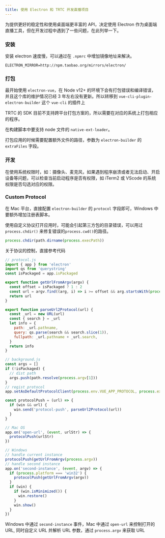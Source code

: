 ```yaml
---
title: 使用 Electron 和 TRTC 开发直播项目
---
```


为提供更好的稳定性和使用桌面端更丰富的 API，决定使用 Electron 作为桌面端直播工具，但在开发过程中遇到了一些问题，在此列举一下。

### 安装

安装 electron 速度慢，可以通过在 `.npmrc` 中增加镜像地址来解决。

```
ELECTRON_MIRROR=http://npm.taobao.org/mirrors/electron/
```

### 打包

最开始使用 `electron-vue`，在 Node v12+ 的环境下会有打包错误和编译错误，并且这个库的维护情况已经 3 年左右没有更新。所以转移到 `vue-cli-plugin-electron-builder` 这个 `vue-cli` 的插件上

TRTC 的 SDK 目前不支持跨平台打包方案的，所以需要在对应的系统上打包相应的程序。

在构建脚本中要支持 node 文件的 `native-ext-loader`。

打包应用的时候需要配置额外文件的路径，参数为 `electron-builder` 的 `extraFiles` 字段。

### 开发

在使用系统权限时，如：摄像头、麦克风，如果遇到程序崩溃或者无法启动、开启设备等问题，可以检查当前启动程序是否有权限，如 iTerm2 或 VScode 的系统权限是否勾选对应的权限。

### Custom Protocol

在 Mac 平台，直接配置 `electron-builder` 的 `protocol` 字段即可，Windows 中要额外增加注册表脚本。

使用自定义协议打开应用时，可能会引起第三方包的目录错误，可以用过 `process.chdir()` 来修复错误的`process.cwd()`的路径。

```js
process.chdir(path.dirname(process.execPath))
```

关于协议的控制，直接参考代码

```js
// protocol.js
import { app } from 'electron'
import qs from 'querystring'
const isPackaged = app.isPackaged

export function getUrlFromArgv(argv) {
  const offset = isPackaged ? 1 : 2
  const url = argv.find((arg, i) => i >= offset && arg.startsWith(process.env.VUE_APP_PROTOCOL))
  return url
}

export function parseUrl2Protocol(url) {
  const _url = new URL(url)
  const { search } = _url
  let info = {
    path: _url.pathname,
    query: qs.parse(search && search.slice(1)),
    fullpath: _url.pathname + _url.search,
  }
  return info
}

// background.js
const args = []
if (!isPackaged) {
  // dist path
  args.push(path.resolve(process.argv[1]))
}
// regist protocol
app.setAsDefaultProtocolClient(process.env.VUE_APP_PROTOCOL, process.execPath, args)

const protocolPush = (url) => {
  if (win && url) {
    win.send('protocol-push', parseUrl2Protocol(url))
  }
}

// Mac OS
app.on('open-url', (event, urlStr) => {
  protocolPush(urlStr)
})

// Windows
// handle current instance
protocolPush(getUrlFromArgv(process.argv))
// handle second instance
app.on('second-instance', (event, argv) => {
  if (process.platform === 'win32') {
    protocolPush(getUrlFromArgv(argv))
  }
  if (win) {
    if (win.isMinimized()) {
      win.restore()
    }
    win.show()
  }
})
```

Windows 中通过 `second-instance` 事件，Mac 中通过 `open-url` 来控制打开的 URL, 同时自定义 URL 并解析 URL 参数，通过 `process.argv` 来获取 URL
